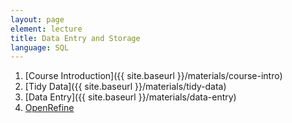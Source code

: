```yaml
---
layout: page
element: lecture
title: Data Entry and Storage
language: SQL
---
```


1. [Course Introduction]({{ site.baseurl }}/materials/course-intro)
2. [Tidy Data]({{ site.baseurl }}/materials/tidy-data)
3. [Data Entry]({{ site.baseurl }}/materials/data-entry)
4. [OpenRefine](https://datacarpentry.org/OpenRefine-ecology-lesson/)
